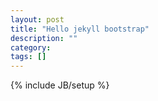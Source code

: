 ```yaml
---
layout: post
title: "Hello jekyll bootstrap"
description: ""
category: 
tags: []
---
```

{% include JB/setup %}
